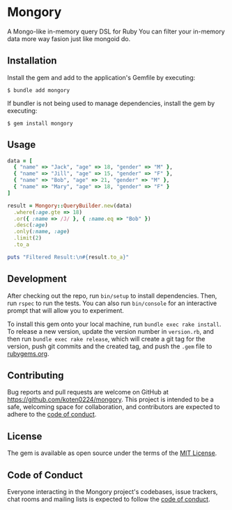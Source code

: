 # Mongory

A Mongo-like in-memory query DSL for Ruby
You can filter your in-memory data more way fasion just like mongoid do.

## Installation

Install the gem and add to the application's Gemfile by executing:

    $ bundle add mongory

If bundler is not being used to manage dependencies, install the gem by executing:

    $ gem install mongory

## Usage

```RUBY
data = [
  { "name" => "Jack", "age" => 18, "gender" => "M" },
  { "name" => "Jill", "age" => 15, "gender" => "F" },
  { "name" => "Bob", "age" => 21, "gender" => "M" },
  { "name" => "Mary", "age" => 18, "gender" => "F" }
]

result = Mongory::QueryBuilder.new(data)
  .where(:age.gte => 18)
  .or({ :name => /J/ }, { :name.eq => "Bob" })
  .desc(:age)
  .only(:name, :age)
  .limit(2)
  .to_a

puts "Filtered Result:\n#{result.to_a}"
```

## Development

After checking out the repo, run `bin/setup` to install dependencies. Then, run `rspec` to run the tests. You can also run `bin/console` for an interactive prompt that will allow you to experiment.

To install this gem onto your local machine, run `bundle exec rake install`. To release a new version, update the version number in `version.rb`, and then run `bundle exec rake release`, which will create a git tag for the version, push git commits and the created tag, and push the `.gem` file to [rubygems.org](https://rubygems.org).

## Contributing

Bug reports and pull requests are welcome on GitHub at https://github.com/koten0224/mongory. This project is intended to be a safe, welcoming space for collaboration, and contributors are expected to adhere to the [code of conduct](https://github.com/koten0224/mongory/blob/main/CODE_OF_CONDUCT.md).

## License

The gem is available as open source under the terms of the [MIT License](https://opensource.org/licenses/MIT).

## Code of Conduct

Everyone interacting in the Mongory project's codebases, issue trackers, chat rooms and mailing lists is expected to follow the [code of conduct](https://github.com/koten0224/mongory/blob/main/CODE_OF_CONDUCT.md).
